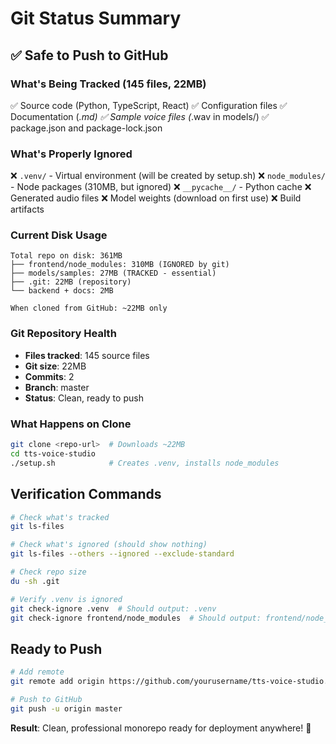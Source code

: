 # Git Status Summary

## ✅ Safe to Push to GitHub

### What's Being Tracked (145 files, 22MB)
✅ Source code (Python, TypeScript, React)
✅ Configuration files
✅ Documentation (*.md)
✅ Sample voice files (*.wav in models/)
✅ package.json and package-lock.json

### What's Properly Ignored
❌ `.venv/` - Virtual environment (will be created by setup.sh)
❌ `node_modules/` - Node packages (310MB, but ignored)
❌ `__pycache__/` - Python cache
❌ Generated audio files
❌ Model weights (download on first use)
❌ Build artifacts

### Current Disk Usage
```
Total repo on disk: 361MB
├── frontend/node_modules: 310MB (IGNORED by git)
├── models/samples: 27MB (TRACKED - essential)
├── .git: 22MB (repository)
└── backend + docs: 2MB

When cloned from GitHub: ~22MB only
```

### Git Repository Health
- **Files tracked**: 145 source files
- **Git size**: 22MB
- **Commits**: 2
- **Branch**: master
- **Status**: Clean, ready to push

### What Happens on Clone
```bash
git clone <repo-url>  # Downloads ~22MB
cd tts-voice-studio
./setup.sh            # Creates .venv, installs node_modules
```

## Verification Commands

```bash
# Check what's tracked
git ls-files

# Check what's ignored (should show nothing)
git ls-files --others --ignored --exclude-standard

# Check repo size
du -sh .git

# Verify .venv is ignored
git check-ignore .venv  # Should output: .venv
git check-ignore frontend/node_modules  # Should output: frontend/node_modules
```

## Ready to Push

```bash
# Add remote
git remote add origin https://github.com/yourusername/tts-voice-studio.git

# Push to GitHub
git push -u origin master
```

**Result**: Clean, professional monorepo ready for deployment anywhere! 🚀

